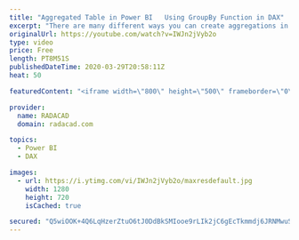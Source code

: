 ```yaml
---
title: "Aggregated Table in Power BI   Using GroupBy Function in DAX"
excerpt: "There are many different ways you can create aggregations in Power BI, You can do it in the source (using the database t-SQL language), or using Group By operation in Power Query. You can also do it in DAX using some functions. One of the functions that can be used for grouping and aggregation is Group"
originalUrl: https://youtube.com/watch?v=IWJn2jVyb2o
type: video
price: Free
length: PT8M51S
publishedDateTime: 2020-03-29T20:58:11Z
heat: 50

featuredContent: "<iframe width=\"800\" height=\"500\" frameborder=\"0\" src=\"https://www.youtube.com/embed/IWJn2jVyb2o\" allow=\"accelerometer; autoplay; encrypted-media; gyroscope; picture-in-picture\" allowfullscreen></iframe>"

provider:
  name: RADACAD
  domain: radacad.com

topics:
  - Power BI
  - DAX

images:
  - url: https://i.ytimg.com/vi/IWJn2jVyb2o/maxresdefault.jpg
    width: 1280
    height: 720
    isCached: true

secured: "Q5wiOOK+4Q6LqHzerZtuO6tJ0DdBkSMIooe9rLIk2jC6gEcTkmmdj6JRNMwuS7eQM3AbAWhy1hqM1zeng098tOj5vwyt9+VvuWtngb6tjH0Qu30AJvnLFf+j2h3tIiUMtGQJES6NiozpcNXsZmrNx5h+ivaRV8Q4MSVzPhh3YuRkDTD8OlMb2tltvEo9PMVD0EppMiDtCIifWKU2eqD0HUk8AyzTq6Pl7DDXt8jv9mh0hR9Nq/+C+r6nIdNQ1Ef6pvj+vKhDbsDk6K57o6ytt4+ezP/lehsWxxcPQJdGVSms87CW73+/nbO2b2+3f7/i2fHsfkLOcMWTyV9xLi3FUPAMIGedrXWbxgQHLmfTydkQb8IAZMd5sVATnBfonC4jcJXhCneg0gr3A+1mcglUK1bAYQVZnc/wbU0YQDPlHNE=;D28RAFokTklJSCW1JE70pQ=="
---
```


